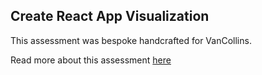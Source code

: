 ## Create React App Visualization

This assessment was bespoke handcrafted for VanCollins.

Read more about this assessment [here](https://react.eogresources.com)
